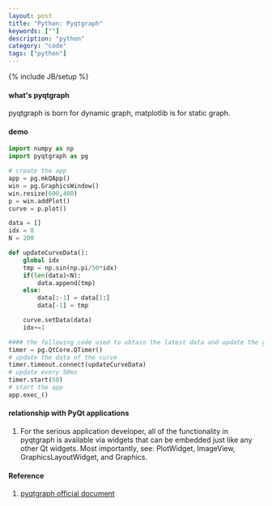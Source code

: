 ```yaml
---
layout: post
title: "Python: Pyqtgraph"
keywords: [""] 
description: "python"
category: "code"
tags: ["python"]
---
```

{% include JB/setup %}

#### what's pyqtgraph
pyqtgraph is born for dynamic graph, matplotlib is for static graph.


#### demo

```python
import numpy as np
import pyqtgraph as pg

# create the app
app = pg.mkQApp()
win = pg.GraphicsWindow()
win.resize(600,400)
p = win.addPlot()
curve = p.plot()

data = []
idx = 0
N = 200

def updateCurveData():
    global idx
    tmp = np.sin(np.pi/50*idx)
    if(len(data)<N):
        data.append(tmp)
    else:
        data[:-1] = data[1:]
        data[-1] = tmp

    curve.setData(data)
    idx+=1

#### the following code used to obtain the latest data and update the graph
timer = pg.QtCore.QTimer()
# update the data of the curve
timer.timeout.connect(updateCurveData)
# update every 50ms
timer.start(50)
# start the app
app.exec_()
```

#### relationship with PyQt applications
1. For the serious application developer, all of the functionality in pyqtgraph is available via widgets 
that can be embedded just like any other Qt widgets. Most importantly, see: PlotWidget, ImageView, GraphicsLayoutWidget,
and Graphics.

#### Reference
1. [pyqtgraph official document](http://www.pyqtgraph.org/documentation/introduction.html)
